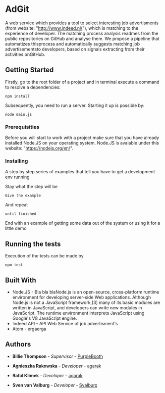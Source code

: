 # AdGit

A web service which provides a tool to select interesting job advertisments (from website: "http://www.indeed.nl/"),
 which is matching to the experience of developer. The matching process analysis readmes from the public repositories on GitHub and analyse them.
We propose a pipeline that automatizes thisprocess and automatically suggests matching job advertisementsto developers, 
based on signals extracting from their activities onGitHub.

## Getting Started



Firstly, go to the root folder of a project and in terminal execute a command to resolve a dependencies:

```
npm install
```

Subsequently, you need to run a server. Starting it up is possible by:

```
node main.js
```


### Prerequisities

Before you will start to work with a project make sure that you have already installed Node.JS on your operating system.
Node.JS is avaiable under this website: "https://nodejs.org/en/".

### Installing

A step by step series of examples that tell you have to get a development env running

Stay what the step will be

```
Give the example
```

And repeat

```
until finished
```

End with an example of getting some data out of the system or using it for a little demo

## Running the tests

Execution of the tests can be made by

```
npm test
```


## Built With

* Node.JS - Bla bla blaNode.js is an open-source, cross-platform runtime environment for developing server-side Web applications. Although Node.js is not a JavaScript framework,[3] many of its basic modules are written in JavaScript, 
and developers can write new modules in JavaScript. 
The runtime environment interprets JavaScript using Google's V8 JavaScript engine.
* Indeed API - API Web Service of job advertisment's 
* Atom - ergaerga


## Authors

* **Billie Thompson** - *Supervisor* - [PurpleBooth](https://github.com/PurpleBooth)

* **Agnieszka Rakowska** - *Developer* - [agarak](https://github.com/agarak)

* **Rafal Klimek** - *Developer* - [agarak](https://github.com/MKMZ)

* **Sven van Valburg** - *Developer* - [Svalburg](https://github.com/Svalburg)

